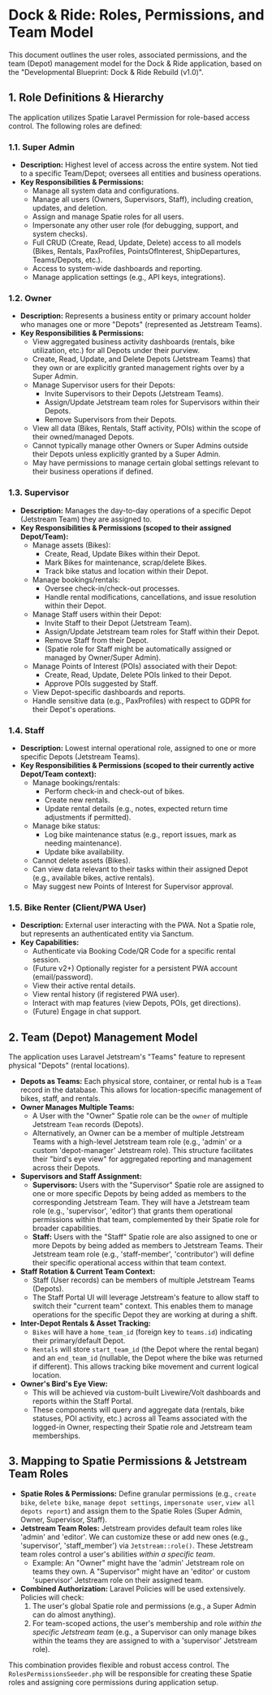 # Dock & Ride: Roles, Permissions, and Team Model

This document outlines the user roles, associated permissions, and the team (Depot) management model for the Dock & Ride application, based on the "Developmental Blueprint: Dock & Ride Rebuild (v1.0)".

## 1. Role Definitions & Hierarchy

The application utilizes Spatie Laravel Permission for role-based access control. The following roles are defined:

### 1.1. Super Admin
* **Description:** Highest level of access across the entire system. Not tied to a specific Team/Depot; oversees all entities and business operations.
* **Key Responsibilities & Permissions:**
    * Manage all system data and configurations.
    * Manage all users (Owners, Supervisors, Staff), including creation, updates, and deletion.
    * Assign and manage Spatie roles for all users.
    * Impersonate any other user role (for debugging, support, and system checks).
    * Full CRUD (Create, Read, Update, Delete) access to all models (Bikes, Rentals, PaxProfiles, PointsOfInterest, ShipDepartures, Teams/Depots, etc.).
    * Access to system-wide dashboards and reporting.
    * Manage application settings (e.g., API keys, integrations).

### 1.2. Owner
* **Description:** Represents a business entity or primary account holder who manages one or more "Depots" (represented as Jetstream Teams).
* **Key Responsibilities & Permissions:**
    * View aggregated business activity dashboards (rentals, bike utilization, etc.) for all Depots under their purview.
    * Create, Read, Update, and Delete Depots (Jetstream Teams) that they own or are explicitly granted management rights over by a Super Admin.
    * Manage Supervisor users for their Depots:
        * Invite Supervisors to their Depots (Jetstream Teams).
        * Assign/Update Jetstream team roles for Supervisors within their Depots.
        * Remove Supervisors from their Depots.
    * View all data (Bikes, Rentals, Staff activity, POIs) within the scope of their owned/managed Depots.
    * Cannot typically manage other Owners or Super Admins outside their Depots unless explicitly granted by a Super Admin.
    * May have permissions to manage certain global settings relevant to their business operations if defined.

### 1.3. Supervisor
* **Description:** Manages the day-to-day operations of a specific Depot (Jetstream Team) they are assigned to.
* **Key Responsibilities & Permissions (scoped to their assigned Depot/Team):**
    * Manage assets (Bikes):
        * Create, Read, Update Bikes within their Depot.
        * Mark Bikes for maintenance, scrap/delete Bikes.
        * Track bike status and location within their Depot.
    * Manage bookings/rentals:
        * Oversee check-in/check-out processes.
        * Handle rental modifications, cancellations, and issue resolution within their Depot.
    * Manage Staff users within their Depot:
        * Invite Staff to their Depot (Jetstream Team).
        * Assign/Update Jetstream team roles for Staff within their Depot.
        * Remove Staff from their Depot.
        * (Spatie role for Staff might be automatically assigned or managed by Owner/Super Admin).
    * Manage Points of Interest (POIs) associated with their Depot:
        * Create, Read, Update, Delete POIs linked to their Depot.
        * Approve POIs suggested by Staff.
    * View Depot-specific dashboards and reports.
    * Handle sensitive data (e.g., PaxProfiles) with respect to GDPR for their Depot's operations.

### 1.4. Staff
* **Description:** Lowest internal operational role, assigned to one or more specific Depots (Jetstream Teams).
* **Key Responsibilities & Permissions (scoped to their currently active Depot/Team context):**
    * Manage bookings/rentals:
        * Perform check-in and check-out of bikes.
        * Create new rentals.
        * Update rental details (e.g., notes, expected return time adjustments if permitted).
    * Manage bike status:
        * Log bike maintenance status (e.g., report issues, mark as needing maintenance).
        * Update bike availability.
    * Cannot delete assets (Bikes).
    * Can view data relevant to their tasks within their assigned Depot (e.g., available bikes, active rentals).
    * May suggest new Points of Interest for Supervisor approval.

### 1.5. Bike Renter (Client/PWA User)
* **Description:** External user interacting with the PWA. Not a Spatie role, but represents an authenticated entity via Sanctum.
* **Key Capabilities:**
    * Authenticate via Booking Code/QR Code for a specific rental session.
    * (Future v2+) Optionally register for a persistent PWA account (email/password).
    * View their active rental details.
    * View rental history (if registered PWA user).
    * Interact with map features (view Depots, POIs, get directions).
    * (Future) Engage in chat support.

## 2. Team (Depot) Management Model

The application uses Laravel Jetstream's "Teams" feature to represent physical "Depots" (rental locations).

* **Depots as Teams:** Each physical store, container, or rental hub is a `Team` record in the database. This allows for location-specific management of bikes, staff, and rentals.
* **Owner Manages Multiple Teams:**
    * A User with the "Owner" Spatie role can be the `owner` of multiple Jetstream `Team` records (Depots).
    * Alternatively, an Owner can be a member of multiple Jetstream Teams with a high-level Jetstream team role (e.g., 'admin' or a custom 'depot-manager' Jetstream role). This structure facilitates their "bird's eye view" for aggregated reporting and management across their Depots.
* **Supervisors and Staff Assignment:**
    * **Supervisors:** Users with the "Supervisor" Spatie role are assigned to one or more specific Depots by being added as members to the corresponding Jetstream Team. They will have a Jetstream team role (e.g., 'supervisor', 'editor') that grants them operational permissions within that team, complemented by their Spatie role for broader capabilities.
    * **Staff:** Users with the "Staff" Spatie role are also assigned to one or more Depots by being added as members to Jetstream Teams. Their Jetstream team role (e.g., 'staff-member', 'contributor') will define their specific operational access within that team context.
* **Staff Rotation & Current Team Context:**
    * Staff (User records) can be members of multiple Jetstream Teams (Depots).
    * The Staff Portal UI will leverage Jetstream's feature to allow staff to switch their "current team" context. This enables them to manage operations for the specific Depot they are working at during a shift.
* **Inter-Depot Rentals & Asset Tracking:**
    * `Bikes` will have a `home_team_id` (foreign key to `teams.id`) indicating their primary/default Depot.
    * `Rentals` will store `start_team_id` (the Depot where the rental began) and an `end_team_id` (nullable, the Depot where the bike was returned if different). This allows tracking bike movement and current logical location.
* **Owner's Bird's Eye View:**
    * This will be achieved via custom-built Livewire/Volt dashboards and reports within the Staff Portal.
    * These components will query and aggregate data (rentals, bike statuses, POI activity, etc.) across all Teams associated with the logged-in Owner, respecting their Spatie role and Jetstream team memberships.

## 3. Mapping to Spatie Permissions & Jetstream Team Roles

* **Spatie Roles & Permissions:** Define granular permissions (e.g., `create bike`, `delete bike`, `manage depot settings`, `impersonate user`, `view all depots report`) and assign them to the Spatie Roles (Super Admin, Owner, Supervisor, Staff).
* **Jetstream Team Roles:** Jetstream provides default team roles like 'admin' and 'editor'. We can customize these or add new ones (e.g., 'supervisor', 'staff_member') via `Jetstream::role()`. These Jetstream team roles control a user's abilities *within a specific team*.
    * Example: An "Owner" might have the 'admin' Jetstream role on teams they own. A "Supervisor" might have an 'editor' or custom 'supervisor' Jetstream role on their assigned team.
* **Combined Authorization:** Laravel Policies will be used extensively. Policies will check:
    1.  The user's global Spatie role and permissions (e.g., a Super Admin can do almost anything).
    2.  For team-scoped actions, the user's membership and role *within the specific Jetstream team* (e.g., a Supervisor can only manage bikes within the teams they are assigned to with a 'supervisor' Jetstream role).

This combination provides flexible and robust access control. The `RolesPermissionsSeeder.php` will be responsible for creating these Spatie roles and assigning core permissions during application setup.
